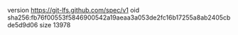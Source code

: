 version https://git-lfs.github.com/spec/v1
oid sha256:fb76f00553f5846900542a19aeaa3a053de2fc16b17255a8ab2405cbde5d9d06
size 13978
